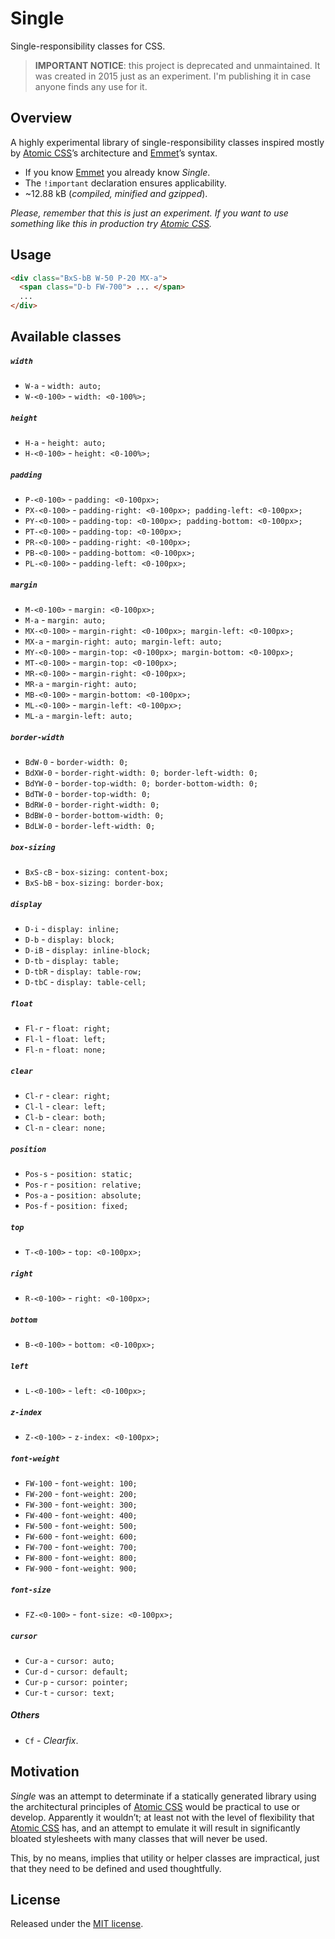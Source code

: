 # Single

Single-responsibility classes for CSS.

> **IMPORTANT NOTICE**: this project is deprecated and unmaintained.
> It was created in 2015 just as an experiment. I'm publishing it
> in case anyone finds any use for it.

## Overview

A highly experimental library of single-responsibility classes
inspired mostly by [Atomic CSS](https://acss.io/)’s architecture
and [Emmet](https://emmet.io/)’s syntax.

- If you know [Emmet](https://emmet.io/) you already know *Single*.
- The `!important` declaration ensures applicability.
- ~12.88 kB (*compiled, minified and gzipped*).

*Please, remember that this is just an experiment. If you want to use
something like this in production try [Atomic CSS](https://acss.io/).*

## Usage

```html
<div class="BxS-bB W-50 P-20 MX-a">
  <span class="D-b FW-700"> ... </span>
  ...
</div>
```

## Available classes

##### `width`

- `W-a` - `width: auto;`
- `W-<0-100>` - `width: <0-100%>;`

##### `height`

- `H-a` - `height: auto;`
- `H-<0-100>` - `height: <0-100%>;`

##### `padding`

- `P-<0-100>` - `padding: <0-100px>;`
- `PX-<0-100>` - `padding-right: <0-100px>; padding-left: <0-100px>;`
- `PY-<0-100>` - `padding-top: <0-100px>; padding-bottom: <0-100px>;`
- `PT-<0-100>` - `padding-top: <0-100px>;`
- `PR-<0-100>` - `padding-right: <0-100px>;`
- `PB-<0-100>` - `padding-bottom: <0-100px>;`
- `PL-<0-100>` - `padding-left: <0-100px>;`

##### `margin`

- `M-<0-100>` - `margin: <0-100px>;`
- `M-a` - `margin: auto;`
- `MX-<0-100>` - `margin-right: <0-100px>; margin-left: <0-100px>;`
- `MX-a` - `margin-right: auto; margin-left: auto;`
- `MY-<0-100>` - `margin-top: <0-100px>; margin-bottom: <0-100px>;`
- `MT-<0-100>` - `margin-top: <0-100px>;`
- `MR-<0-100>` - `margin-right: <0-100px>;`
- `MR-a` - `margin-right: auto;`
- `MB-<0-100>` - `margin-bottom: <0-100px>;`
- `ML-<0-100>` - `margin-left: <0-100px>;`
- `ML-a` - `margin-left: auto;`

##### `border-width`

- `BdW-0` - `border-width: 0;`
- `BdXW-0` - `border-right-width: 0; border-left-width: 0;`
- `BdYW-0` - `border-top-width: 0; border-bottom-width: 0;`
- `BdTW-0` - `border-top-width: 0;`
- `BdRW-0` - `border-right-width: 0;`
- `BdBW-0` - `border-bottom-width: 0;`
- `BdLW-0` - `border-left-width: 0;`

##### `box-sizing`

- `BxS-cB` - `box-sizing: content-box;`
- `BxS-bB` - `box-sizing: border-box;`

##### `display`

- `D-i` - `display: inline;`
- `D-b` - `display: block;`
- `D-iB` - `display: inline-block;`
- `D-tb` - `display: table;`
- `D-tbR` - `display: table-row;`
- `D-tbC` - `display: table-cell;`

##### `float`

- `Fl-r` - `float: right;`
- `Fl-l` - `float: left;`
- `Fl-n` - `float: none;`

##### `clear`

- `Cl-r` - `clear: right;`
- `Cl-l` - `clear: left;`
- `Cl-b` - `clear: both;`
- `Cl-n` - `clear: none;`

##### `position`

- `Pos-s` - `position: static;`
- `Pos-r` - `position: relative;`
- `Pos-a` - `position: absolute;`
- `Pos-f` - `position: fixed;`

##### `top`

- `T-<0-100>` - `top: <0-100px>;`

##### `right`

- `R-<0-100>` - `right: <0-100px>;`

##### `bottom`

- `B-<0-100>` - `bottom: <0-100px>;`

##### `left`

- `L-<0-100>` - `left: <0-100px>;`

##### `z-index`

- `Z-<0-100>` - `z-index: <0-100px>;`

##### `font-weight`

- `FW-100` - `font-weight: 100;`
- `FW-200` - `font-weight: 200;`
- `FW-300` - `font-weight: 300;`
- `FW-400` - `font-weight: 400;`
- `FW-500` - `font-weight: 500;`
- `FW-600` - `font-weight: 600;`
- `FW-700` - `font-weight: 700;`
- `FW-800` - `font-weight: 800;`
- `FW-900` - `font-weight: 900;`

##### `font-size`

- `FZ-<0-100>` - `font-size: <0-100px>;`

##### `cursor`

- `Cur-a` - `cursor: auto;`
- `Cur-d` - `cursor: default;`
- `Cur-p` - `cursor: pointer;`
- `Cur-t` - `cursor: text;`

##### Others

- `Cf` - *Clearfix*.

## Motivation

*Single* was an attempt to determinate if a statically generated library
using the architectural principles of [Atomic CSS](https://acss.io/) would be
practical to use or develop. Apparently it wouldn’t; at least not with the
level of flexibility that [Atomic CSS](https://acss.io/) has, and an attempt
to emulate it will result in significantly bloated stylesheets with many
classes that will never be used.

This, by no means, implies that utility or helper classes are impractical,
just that they need to be defined and used thoughtfully.

## License

Released under the [MIT license](license.txt).
